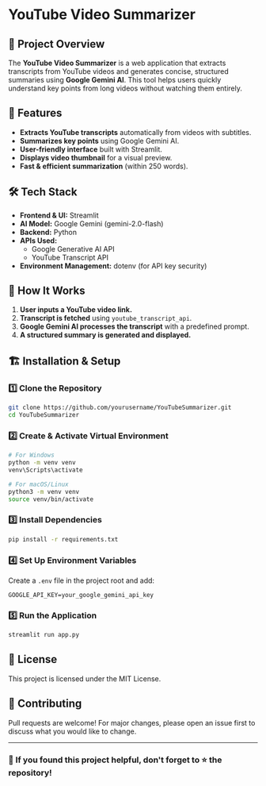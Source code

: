 # YouTube Video Summarizer

## 📌 Project Overview
The **YouTube Video Summarizer** is a web application that extracts transcripts from YouTube videos and generates concise, structured summaries using **Google Gemini AI**. This tool helps users quickly understand key points from long videos without watching them entirely.

## 🚀 Features
- **Extracts YouTube transcripts** automatically from videos with subtitles.
- **Summarizes key points** using Google Gemini AI.
- **User-friendly interface** built with Streamlit.
- **Displays video thumbnail** for a visual preview.
- **Fast & efficient summarization** (within 250 words).

## 🛠️ Tech Stack
- **Frontend & UI:** Streamlit
- **AI Model:** Google Gemini (gemini-2.0-flash)
- **Backend:** Python
- **APIs Used:**
  - Google Generative AI API
  - YouTube Transcript API
- **Environment Management:** dotenv (for API key security)

## 📌 How It Works
1. **User inputs a YouTube video link.**
2. **Transcript is fetched** using `youtube_transcript_api`.
3. **Google Gemini AI processes the transcript** with a predefined prompt.
4. **A structured summary is generated and displayed.**

## 🏗️ Installation & Setup
### **1️⃣ Clone the Repository**
```bash
git clone https://github.com/yourusername/YouTubeSummarizer.git
cd YouTubeSummarizer
```

### **2️⃣ Create & Activate Virtual Environment**
```bash
# For Windows
python -m venv venv
venv\Scripts\activate

# For macOS/Linux
python3 -m venv venv
source venv/bin/activate
```

### **3️⃣ Install Dependencies**
```bash
pip install -r requirements.txt
```

### **4️⃣ Set Up Environment Variables**
Create a `.env` file in the project root and add:
```plaintext
GOOGLE_API_KEY=your_google_gemini_api_key
```

### **5️⃣ Run the Application**
```bash
streamlit run app.py
```



## 📜 License
This project is licensed under the MIT License.

## 🤝 Contributing
Pull requests are welcome! For major changes, please open an issue first to discuss what you would like to change.

---
### 🌟 If you found this project helpful, don't forget to ⭐ the repository!

